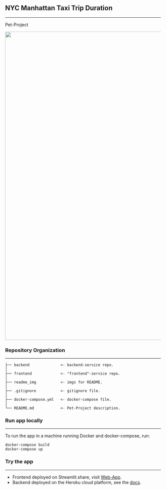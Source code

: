 
## NYC Manhattan Taxi Trip Duration
---
Pet-Project 


<img src = "https://raw.githubusercontent.com/EuMentality/nyc_taxi_trip_proj/main/readme_img/example.png" width = "1000"  align = "center" />

### Repository Organization 
---

    ├── backend              <- backend-service repo.
    │
    ├── frontend             <- "frontend"-service repo.
    │
    ├── readme_img           <- imgs for README.
    │
    ├── .gitignore           <- gitignore file.
    │                     
    ├── docker-compose.yml   <- docker-compose file.
    │
    └── README.md            <- Pet-Project description.

### Run app locally
---
To run the app in a machine running Docker and docker-compose, run:

    docker-compose build
    docker-compose up

### Try the app
---
- Frontend deployed on Streamlit.share, visit [Web-App](https://eumentality-stmlt-nyc-main-app-p4lk5n.streamlitapp.com/). 
- Backend deployed on the Heroku cloud platform, see the [docs](https://taxi-nyc-fastapi.herokuapp.com/docs).

